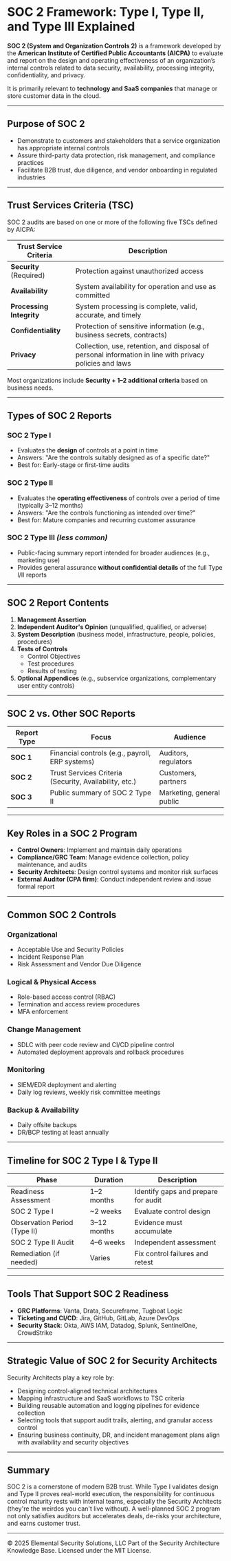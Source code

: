 # SOC 2 Framework: Type I, Type II, and Type III Explained

**SOC 2 (System and Organization Controls 2)** is a framework developed by the **American Institute of Certified Public Accountants (AICPA)** to evaluate and report on the design and operating effectiveness of an organization’s internal controls related to data security, availability, processing integrity, confidentiality, and privacy.

It is primarily relevant to **technology and SaaS companies** that manage or store customer data in the cloud.

---

## Purpose of SOC 2

- Demonstrate to customers and stakeholders that a service organization has appropriate internal controls
- Assure third-party data protection, risk management, and compliance practices
- Facilitate B2B trust, due diligence, and vendor onboarding in regulated industries

---

## Trust Services Criteria (TSC)
SOC 2 audits are based on one or more of the following five TSCs defined by AICPA:

| Trust Service Criteria | Description |
|------------------------|-------------|
| **Security** (Required) | Protection against unauthorized access |
| **Availability** | System availability for operation and use as committed |
| **Processing Integrity** | System processing is complete, valid, accurate, and timely |
| **Confidentiality** | Protection of sensitive information (e.g., business secrets, contracts) |
| **Privacy** | Collection, use, retention, and disposal of personal information in line with privacy policies and laws |

Most organizations include **Security + 1–2 additional criteria** based on business needs.

---

## Types of SOC 2 Reports

### SOC 2 Type I
- Evaluates the **design** of controls at a point in time
- Answers: "Are the controls suitably designed as of a specific date?"
- Best for: Early-stage or first-time audits

### SOC 2 Type II
- Evaluates the **operating effectiveness** of controls over a period of time (typically 3–12 months)
- Answers: "Are the controls functioning as intended over time?"
- Best for: Mature companies and recurring customer assurance

### SOC 2 Type III *(less common)*
- Public-facing summary report intended for broader audiences (e.g., marketing use)
- Provides general assurance **without confidential details** of the full Type I/II reports

---

## SOC 2 Report Contents

1. **Management Assertion**
2. **Independent Auditor's Opinion** (unqualified, qualified, or adverse)
3. **System Description** (business model, infrastructure, people, policies, procedures)
4. **Tests of Controls**
   - Control Objectives
   - Test procedures
   - Results of testing
5. **Optional Appendices** (e.g., subservice organizations, complementary user entity controls)

---

## SOC 2 vs. Other SOC Reports

| Report Type | Focus | Audience |
|-------------|-------|----------|
| **SOC 1** | Financial controls (e.g., payroll, ERP systems) | Auditors, regulators |
| **SOC 2** | Trust Services Criteria (Security, Availability, etc.) | Customers, partners |
| **SOC 3** | Public summary of SOC 2 Type II | Marketing, general public |

---

## Key Roles in a SOC 2 Program

- **Control Owners**: Implement and maintain daily operations
- **Compliance/GRC Team**: Manage evidence collection, policy maintenance, and audits
- **Security Architects**: Design control systems and monitor risk surfaces
- **External Auditor (CPA firm)**: Conduct independent review and issue formal report

---

## Common SOC 2 Controls

### Organizational
- Acceptable Use and Security Policies
- Incident Response Plan
- Risk Assessment and Vendor Due Diligence

### Logical & Physical Access
- Role-based access control (RBAC)
- Termination and access review procedures
- MFA enforcement

### Change Management
- SDLC with peer code review and CI/CD pipeline control
- Automated deployment approvals and rollback procedures

### Monitoring
- SIEM/EDR deployment and alerting
- Daily log reviews, weekly risk committee meetings

### Backup & Availability
- Daily offsite backups
- DR/BCP testing at least annually

---

## Timeline for SOC 2 Type I & Type II

| Phase | Duration | Description |
|-------|----------|-------------|
| Readiness Assessment | 1–2 months | Identify gaps and prepare for audit |
| SOC 2 Type I | ~2 weeks | Evaluate control design |
| Observation Period (Type II) | 3–12 months | Evidence must accumulate |
| SOC 2 Type II Audit | 4–6 weeks | Independent assessment |
| Remediation (if needed) | Varies | Fix control failures and retest |

---

## Tools That Support SOC 2 Readiness

- **GRC Platforms**: Vanta, Drata, Secureframe, Tugboat Logic
- **Ticketing and CI/CD**: Jira, GitHub, GitLab, Azure DevOps
- **Security Stack**: Okta, AWS IAM, Datadog, Splunk, SentinelOne, CrowdStrike

---

## Strategic Value of SOC 2 for Security Architects

Security Architects play a key role by:
- Designing control-aligned technical architectures
- Mapping infrastructure and SaaS workflows to TSC criteria
- Building reusable automation and logging pipelines for evidence collection
- Selecting tools that support audit trails, alerting, and granular access control
- Ensuring business continuity, DR, and incident management plans align with availability and security objectives

---

## Summary

SOC 2 is a cornerstone of modern B2B trust. While Type I validates design and Type II proves real-world execution, the responsibility for continuous control maturity rests with internal teams, especially the Security Architects (they're the weirdos you can't live without). A well-planned SOC 2 program not only satisfies auditors but accelerates deals, de-risks your architecture, and earns customer trust.



---
© 2025 Elemental Security Solutions, LLC
Part of the Security Architecture Knowledge Base.
Licensed under the MIT License.

